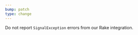```yaml
---
bump: patch
type: change
---
```


Do not report `SignalException` errors from our Rake integration.
